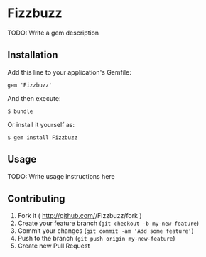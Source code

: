 # Fizzbuzz

TODO: Write a gem description

## Installation

Add this line to your application's Gemfile:

    gem 'Fizzbuzz'

And then execute:

    $ bundle

Or install it yourself as:

    $ gem install Fizzbuzz

## Usage

TODO: Write usage instructions here

## Contributing

1. Fork it ( http://github.com/<my-github-username>/Fizzbuzz/fork )
2. Create your feature branch (`git checkout -b my-new-feature`)
3. Commit your changes (`git commit -am 'Add some feature'`)
4. Push to the branch (`git push origin my-new-feature`)
5. Create new Pull Request
